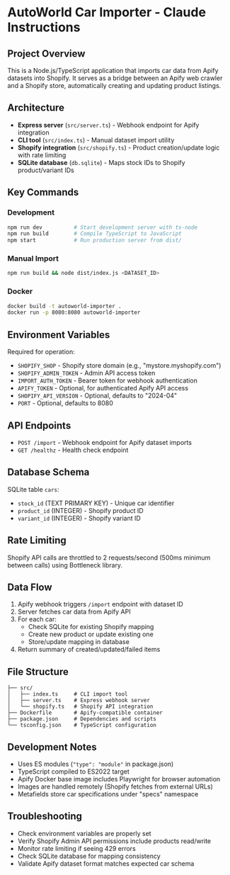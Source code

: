 # AutoWorld Car Importer - Claude Instructions

## Project Overview
This is a Node.js/TypeScript application that imports car data from Apify datasets into Shopify. It serves as a bridge between an Apify web crawler and a Shopify store, automatically creating and updating product listings.

## Architecture
- **Express server** (`src/server.ts`) - Webhook endpoint for Apify integration
- **CLI tool** (`src/index.ts`) - Manual dataset import utility  
- **Shopify integration** (`src/shopify.ts`) - Product creation/update logic with rate limiting
- **SQLite database** (`db.sqlite`) - Maps stock IDs to Shopify product/variant IDs

## Key Commands

### Development
```bash
npm run dev          # Start development server with ts-node
npm run build        # Compile TypeScript to JavaScript
npm start            # Run production server from dist/
```

### Manual Import
```bash
npm run build && node dist/index.js <DATASET_ID>
```

### Docker
```bash
docker build -t autoworld-importer .
docker run -p 8080:8080 autoworld-importer
```

## Environment Variables
Required for operation:
- `SHOPIFY_SHOP` - Shopify store domain (e.g., "mystore.myshopify.com")
- `SHOPIFY_ADMIN_TOKEN` - Admin API access token
- `IMPORT_AUTH_TOKEN` - Bearer token for webhook authentication
- `APIFY_TOKEN` - Optional, for authenticated Apify API access
- `SHOPIFY_API_VERSION` - Optional, defaults to "2024-04"
- `PORT` - Optional, defaults to 8080

## API Endpoints
- `POST /import` - Webhook endpoint for Apify dataset imports
- `GET /healthz` - Health check endpoint

## Database Schema
SQLite table `cars`:
- `stock_id` (TEXT PRIMARY KEY) - Unique car identifier
- `product_id` (INTEGER) - Shopify product ID
- `variant_id` (INTEGER) - Shopify variant ID

## Rate Limiting
Shopify API calls are throttled to 2 requests/second (500ms minimum between calls) using Bottleneck library.

## Data Flow
1. Apify webhook triggers `/import` endpoint with dataset ID
2. Server fetches car data from Apify API
3. For each car:
   - Check SQLite for existing Shopify mapping
   - Create new product or update existing one
   - Store/update mapping in database
4. Return summary of created/updated/failed items

## File Structure
```
├── src/
│   ├── index.ts     # CLI import tool
│   ├── server.ts    # Express webhook server
│   └── shopify.ts   # Shopify API integration
├── Dockerfile       # Apify-compatible container
├── package.json     # Dependencies and scripts
└── tsconfig.json    # TypeScript configuration
```

## Development Notes
- Uses ES modules (`"type": "module"` in package.json)
- TypeScript compiled to ES2022 target
- Apify Docker base image includes Playwright for browser automation
- Images are handled remotely (Shopify fetches from external URLs)
- Metafields store car specifications under "specs" namespace

## Troubleshooting
- Check environment variables are properly set
- Verify Shopify Admin API permissions include products read/write
- Monitor rate limiting if seeing 429 errors
- Check SQLite database for mapping consistency
- Validate Apify dataset format matches expected car schema